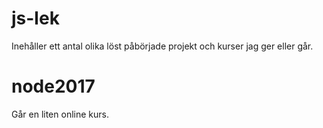 # js-lek
Inehåller ett antal olika löst påbörjade projekt och kurser jag ger eller går.

# node2017
Går en liten online kurs.

